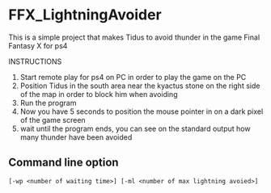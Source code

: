 
# FFX_LightningAvoider
This is a simple project that makes Tidus to avoid thunder in the game Final Fantasy X for ps4

INSTRUCTIONS

  1. Start remote play for ps4 on PC in order to play the game on the PC
  2. Position Tidus in the south area near the kyactus stone on the right side of the map in order to block him when avoiding
  3. Run the program
  4. Now you have 5 seconds to position the mouse pointer in on a dark pixel of the game screen
  5. wait until the program ends, you can see on the standard output how many thunder have been avoided

  ## Command line option
  
  ``[-wp <number of waiting time>] [-ml <number of max lightning avoied>]``
